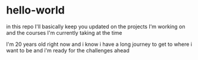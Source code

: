 # hello-world
in this repo I'll basically keep you updated on the projects I'm working on and the courses I'm currently taking at the time


I'm 20 years old right now and i know i have a long journey to get to where i want to be and i'm ready for the challenges ahead 
